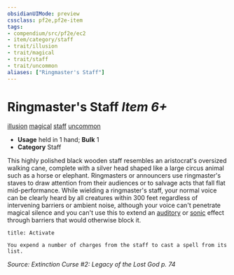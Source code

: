 ```yaml
---
obsidianUIMode: preview
cssclass: pf2e,pf2e-item
tags:
- compendium/src/pf2e/ec2
- item/category/staff
- trait/illusion
- trait/magical
- trait/staff
- trait/uncommon
aliases: ["Ringmaster's Staff"]
---
```

# Ringmaster's Staff *Item 6+*  
[illusion](rules/traits/illusion.md "Illusion School Trait")  [magical](rules/traits/magical.md "Magical Item Trait")  [staff](rules/traits/staff.md "Staff Item Trait")  [uncommon](rules/traits/uncommon.md "Uncommon Rarity Trait")  

- **Usage** held in 1 hand; **Bulk** 1
- **Category** Staff

This highly polished black wooden staff resembles an aristocrat's oversized walking cane, complete with a silver head shaped like a large circus animal such as a horse or elephant. Ringmasters or announcers use ringmaster's staves to draw attention from their audiences or to salvage acts that fall flat mid-performance. While wielding a ringmaster's staff, your normal voice can be clearly heard by all creatures within 300 feet regardless of intervening barriers or ambient noise, although your voice can't penetrate magical silence and you can't use this to extend an [auditory](rules/traits/auditory.md "Auditory Effect Trait") or [sonic](rules/traits/sonic.md "Sonic Energy & Element Trait") effect through barriers that would otherwise block it.

```ad-embed-ability
title: Activate

You expend a number of charges from the staff to cast a spell from its list.
```

*Source: Extinction Curse #2: Legacy of the Lost God p. 74*
